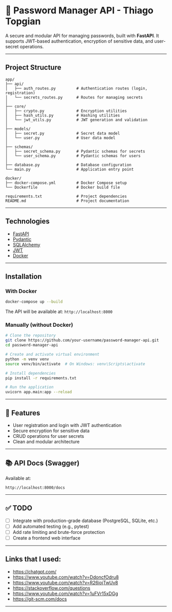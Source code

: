 # 🔐 Password Manager API - Thiago Topgian

A secure and modular API for managing passwords, built with **FastAPI**. It supports JWT-based authentication, encryption of sensitive data, and user-secret operations.

---

##  Project Structure

```
app/
├── api/
│   ├── auth_routes.py         # Authentication routes (login, registration)
│   └── secrets_routes.py      # Routes for managing secrets
│
├── core/
│   ├── crypto.py              # Encryption utilities
│   ├── hash_utils.py          # Hashing utilities
│   └── jwt_utils.py           # JWT generation and validation
│
├── models/
│   ├── secret.py              # Secret data model
│   └── user.py                # User data model
│
├── schemas/
│   ├── secret_schema.py       # Pydantic schemas for secrets
│   └── user_schema.py         # Pydantic schemas for users
│
├── database.py                # Database configuration
└── main.py                    # Application entry point

docker/
├── docker-compose.yml         # Docker Compose setup
└── Dockerfile                 # Docker build file

requirements.txt               # Project dependencies
README.md                      # Project documentation
```

---

##  Technologies

- [FastAPI](https://fastapi.tiangolo.com/)
- [Pydantic](https://docs.pydantic.dev/)
- [SQLAlchemy](https://www.sqlalchemy.org/)
- [JWT](https://jwt.io/)
- [Docker](https://www.docker.com/)

---

##  Installation

### With Docker

```bash
docker-compose up --build
```

The API will be available at: `http://localhost:8000`

### Manually (without Docker)

```bash
# Clone the repository
git clone https://github.com/your-username/password-manager-api.git
cd password-manager-api

# Create and activate virtual environment
python -m venv venv
source venv/bin/activate  # On Windows: venv\Scripts\activate

# Install dependencies
pip install -r requirements.txt

# Run the application
uvicorn app.main:app --reload
```

---

## 🔐 Features

- User registration and login with JWT authentication
- Secure encryption for sensitive data
- CRUD operations for user secrets
- Clean and modular architecture

---

## 📚 API Docs (Swagger)

Available at:

```
http://localhost:8000/docs
```

---

## ✅ TODO

- [ ] Integrate with production-grade database (PostgreSQL, SQLite, etc.)
- [ ] Add automated testing (e.g., pytest)
- [ ] Add rate limiting and brute-force protection
- [ ] Create a frontend web interface

---

## Links that I used:

- https://chatgpt.com/
- https://www.youtube.com/watch?v=DdoncfOdru8
- https://www.youtube.com/watch?v=R26iojTwUv8
- https://stackoverflow.com/questions
- https://www.youtube.com/watch?v=1uFVr15xDGg
- https://git-scm.com/docs

---

